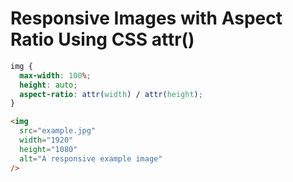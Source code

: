 # Responsive Images with Aspect Ratio Using CSS attr()

```css
img {
  max-width: 100%;
  height: auto;
  aspect-ratio: attr(width) / attr(height);
}
```

```html
<img
  src="example.jpg"
  width="1920"
  height="1080"
  alt="A responsive example image"
/>
```

